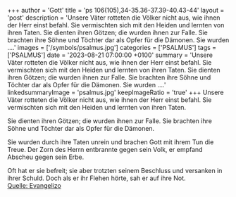 +++
author = 'Gott'
title = 'ps 106(105),34-35.36-37.39-40.43-44'
layout = 'post'
description = 'Unsere Väter rotteten die Völker nicht aus, wie ihnen der Herr einst befahl. Sie vermischten sich mit den Heiden und lernten von ihren Taten.  Sie dienten ihren Götzen; die wurden ihnen zur Falle. Sie brachten ihre Söhne und Töchter dar als Opfer für die Dämonen.  Sie wurden ....'
images = ['/symbols/psalmus.jpg']
categories = ['PSALMUS']
tags = ['PSALMUS']
date = '2023-08-21 07:00:00 +0100'
summary = 'Unsere Väter rotteten die Völker nicht aus, wie ihnen der Herr einst befahl. Sie vermischten sich mit den Heiden und lernten von ihren Taten.  Sie dienten ihren Götzen; die wurden ihnen zur Falle. Sie brachten ihre Söhne und Töchter dar als Opfer für die Dämonen.  Sie wurden ....'
linkedsummaryImage = 'psalmus.jpg'
keepImageRatio = 'true'
+++
Unsere Väter rotteten die Völker nicht aus,
wie ihnen der Herr einst befahl.
Sie vermischten sich mit den Heiden
und lernten von ihren Taten.

Sie dienten ihren Götzen;
die wurden ihnen zur Falle.
Sie brachten ihre Söhne und Töchter dar
als Opfer für die Dämonen.

Sie wurden durch ihre Taten unrein
und brachen Gott mit ihrem Tun die Treue.<!--more-->
Der Zorn des Herrn entbrannte gegen sein Volk,
er empfand Abscheu gegen sein Erbe.

Oft hat er sie befreit;
sie aber trotzten seinem Beschluss
und versanken in ihrer Schuld.
Doch als er ihr Flehen hörte,
sah er auf ihre Not.<br> [Quelle: Evangelizo](https://evangeliumtagfuertag.org/DE/gospel)
